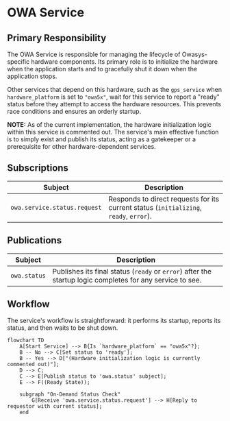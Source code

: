 # OWA Service

## Primary Responsibility

The OWA Service is responsible for managing the lifecycle of Owasys-specific hardware components. Its primary role is to initialize the hardware when the application starts and to gracefully shut it down when the application stops.

Other services that depend on this hardware, such as the `gps_service` when `hardware_platform` is set to `"owa5x"`, wait for this service to report a "ready" status before they attempt to access the hardware resources. This prevents race conditions and ensures an orderly startup.

**NOTE:** As of the current implementation, the hardware initialization logic within this service is commented out. The service's main effective function is to simply exist and publish its status, acting as a gatekeeper or a prerequisite for other hardware-dependent services.

## Subscriptions

| Subject                      | Description                                                                     |
| ---------------------------- | ------------------------------------------------------------------------------- |
| `owa.service.status.request` | Responds to direct requests for its current status (`initializing`, `ready`, `error`). |

## Publications

| Subject      | Description                                                                                             |
| ------------ | ------------------------------------------------------------------------------------------------------- |
| `owa.status` | Publishes its final status (`ready` or `error`) after the startup logic completes for any service to see. |

## Workflow

The service's workflow is straightforward: it performs its startup, reports its status, and then waits to be shut down.

```mermaid
flowchart TD
    A[Start Service] --> B{Is `hardware_platform` == "owa5x"?};
    B -- No --> C[Set status to 'ready'];
    B -- Yes --> D["(Hardware initialization logic is currently commented out)"];
    D --> C;
    C --> E[Publish status to 'owa.status' subject];
    E --> F((Ready State));

    subgraph "On-Demand Status Check"
        G[Receive 'owa.service.status.request'] --> H[Reply to requestor with current status];
    end
```
